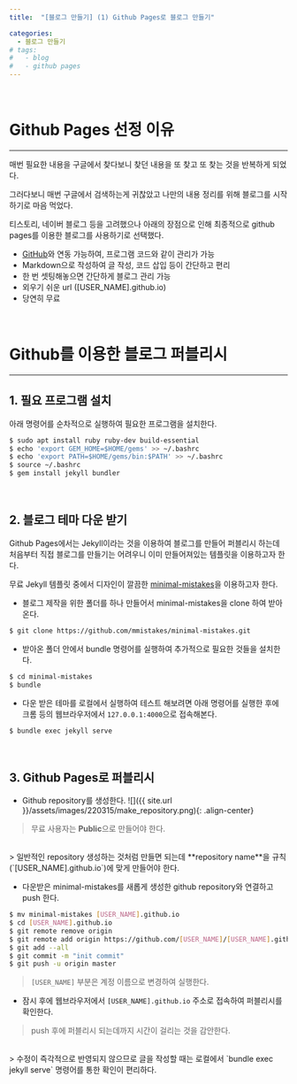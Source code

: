 ```yaml
---
title:  "[블로그 만들기] (1) Github Pages로 블로그 만들기"

categories:
  - 블로그 만들기
# tags:
#   - blog
#   - github pages
---
```


<br/>

# Github Pages 선정 이유
-------------------------------------

매번 필요한 내용을 구글에서 찾다보니 찾던 내용을 또 찾고 또 찾는 것을 반복하게 되었다. 

그러다보니 매번 구글에서 검색하는게 귀찮았고 나만의 내용 정리를 위해 블로그를 시작하기로 마음 먹었다.

티스토리, 네이버 블로그 등을 고려했으나 아래의 장점으로 인해 최종적으로 github pages를 이용한 블로그를 사용하기로 선택했다.

- [GitHub](https://github.com/)와 연동 가능하여, 프로그램 코드와 같이 관리가 가능
- Markdown으로 작성하여 글 작성, 코드 삽입 등이 간단하고 편리
- 한 번 셋팅해놓으면 간단하게 블로그 관리 가능
- 외우기 쉬운 url ([USER_NAME].github.io)
- 당연히 무료

<br/>

# Github를 이용한 블로그 퍼블리시
-------------------------------------

## 1. 필요 프로그램 설치

아래 명령어를 순차적으로 실행하여 필요한 프로그램을 설치한다. 
```bash
$ sudo apt install ruby ruby-dev build-essential
$ echo 'export GEM_HOME=$HOME/gems' >> ~/.bashrc
$ echo 'export PATH=$HOME/gems/bin:$PATH' >> ~/.bashrc
$ source ~/.bashrc
$ gem install jekyll bundler
```

<br/>

## 2. 블로그 테마 다운 받기

Github Pages에서는 Jekyll이라는 것을 이용하여 블로그를 만들어 퍼블리시 하는데 처음부터 직접 블로그를 만들기는 어려우니 이미 만들어져있는 템플릿을 이용하고자 한다.

무료 Jekyll 템플릿 중에서 디자인이 깔끔한 [minimal-mistakes](https://github.com/mmistakes/minimal-mistakes)을 이용하고자 한다.

- 블로그 제작을 위한 폴더를 하나 만들어서 minimal-mistakes을 clone 하여 받아온다.
```bash
$ git clone https://github.com/mmistakes/minimal-mistakes.git
```

- 받아온 폴더 안에서 bundle 명령어를 실행하여 추가적으로 필요한 것들을 설치한다.
```bash
$ cd minimal-mistakes
$ bundle
```

- 다운 받은 테마를 로컬에서 실행하여 테스트 해보려면 아래 명령어를 실행한 후에 크롬 등의 웹브라우저에서 `127.0.0.1:4000`으로 접속해본다.
```bash
$ bundle exec jekyll serve
```

<br/>

## 3. Github Pages로 퍼블리시

- Github repository를 생성한다. 
![]({{ site.url }}/assets/images/220315/make_repository.png){: .align-center}  
> 무료 사용자는 **Public**으로 만들어야 한다.  
<br/>
> 일반적인 repository 생성하는 것처럼 만들면 되는데 **repository name**을 규칙(`[USER_NAME].github.io`)에 맞게 만들어야 한다. 

- 다운받은 minimal-mistakes를 새롭게 생성한 github repository와 연결하고 push 한다.
```bash
$ mv minimal-mistakes [USER_NAME].github.io
$ cd [USER_NAME].github.io
$ git remote remove origin
$ git remote add origin https://github.com/[USER_NAME]/[USER_NAME].github.io.git
$ git add --all
$ git commit -m "init commit"
$ git push -u origin master
```
> `[USER_NAME]` 부분은 계정 이름으로 변경하여 실행한다.

- 잠시 후에 웹브라우저에서 `[USER_NAME].github.io` 주소로 접속하여 퍼블리시를 확인한다.
> push 후에 퍼블리시 되는데까지 시간이 걸리는 것을 감안한다.  
<br/>
> 수정이 즉각적으로 반영되지 않으므로 글을 작성할 때는 로컬에서 `bundle exec jekyll serve` 명령어를 통한 확인이 편리하다.
